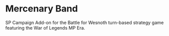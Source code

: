 # Mercenary Band
SP Campaign Add-on for the Battle for Wesnoth turn-based strategy game featuring the War of Legends MP Era.
